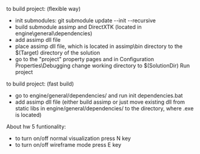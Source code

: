 to build project: (flexible way) 
 - init submodules: git submodule update --init --recursive
 - build submodule assimp and DirectXTK (located in engine\general\dependencies)
 - add assimp dll file 
 - place assimp dll file, which is located in assimp\bin directory to the $(Target) directory of the solution  
 - go to the "project" property pages and in Configuration Properties\Debugging change working directory to $(SolutionDir)
 Run project   

 to build project: (fast build)
  - go to engine/general/dependencies/ and run init dependencies.bat
  - add assimp dll file (either build assimp or just move existing dll from static libs in engine/general/dependencies/ to the directory, where .exe is located)

  About hw 5 funtionality:
   - to turn on/off normal visualization press N key
   - to turn on/off wireframe mode press E key